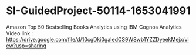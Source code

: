 # SI-GuidedProject-50114-1653041991
Amazon Top 50 Bestselling Books Analytics using IBM Cognos Analytics
Video link : https://drive.google.com/file/d/10cgDki0gaIedCS9WSwb1YZZDyeekMejx/view?usp=sharing
